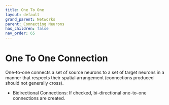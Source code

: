```yaml
---
title: One To One
layout: default
grand_parent: Networks
parent: Connecting Neurons
has_children: false
nav_order: 65
---
```


# One To One Connection

One-to-one connects a set of source neurons to a set of target neurons in a manner that respects their spatial arrangement (connections produced should not generally cross).

- Bidirectional Connections: If checked, bi-directional one-to-one connections are created.
